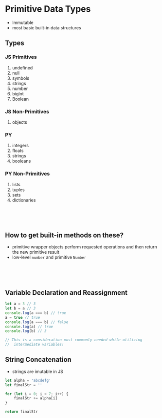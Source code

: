 # Primitive Data Types

* Immutable
* most basic built-in data structures

## Types 

### JS Primitives

1. undefined
1. null
1. symbols
1. strings
1. number
1. bigInt
1. Boolean


### JS Non-Primitives


1. objects

### PY

1. integers
1. floats
1. strings
1. booleans

### PY Non-Primitives

1. lists
2. tuples
2. sets
2. dictionaries

</br>
</br>
</br>


## How to get built-in methods on these?

* primitive wrapper objects perform requested operations and then return the new primitive result
* low-level ```number``` and primitive ```Number```

</br>
</br>
</br>

## Variable Declaration and Reassignment

```javascript
let a = 3 // 3
let b = a // 3
console.log(a === b) // true
a = true // true
console.log(a === b) // false
console.log(a) // true
console.log(b) // 3

// This is a consideration most commonly needed while utilizing
//  intermediate variables!
```


## String Concatenation

* strings are imutable in JS
```javascript
let alpha = 'abcdefg'
let finalStr = ''

for (let i = 0; i < 7; i++) {
    finalStr += alpha[i]
}

return finalStr
```

</br>
</br>
</br>

